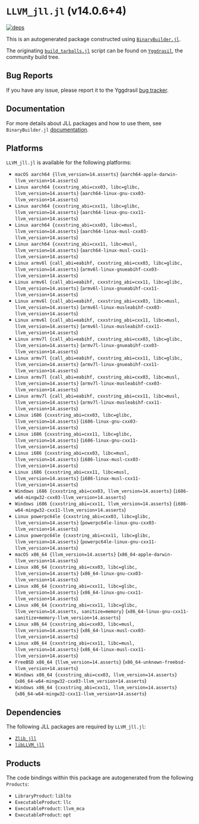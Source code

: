 # `LLVM_jll.jl` (v14.0.6+4)

[![deps](https://juliahub.com/docs/LLVM_jll/deps.svg)](https://juliahub.com/ui/Packages/LLVM_jll/oCjC7?page=2)

This is an autogenerated package constructed using [`BinaryBuilder.jl`](https://github.com/JuliaPackaging/BinaryBuilder.jl).

The originating [`build_tarballs.jl`](https://github.com/JuliaPackaging/Yggdrasil/blob/259ffa969aae44b31acb87142bf770d7b99c22d8/L/LLVM/LLVM@14/build_tarballs.jl) script can be found on [`Yggdrasil`](https://github.com/JuliaPackaging/Yggdrasil/), the community build tree.

## Bug Reports

If you have any issue, please report it to the Yggdrasil [bug tracker](https://github.com/JuliaPackaging/Yggdrasil/issues).

## Documentation

For more details about JLL packages and how to use them, see `BinaryBuilder.jl` [documentation](https://docs.binarybuilder.org/stable/jll/).

## Platforms

`LLVM_jll.jl` is available for the following platforms:

* `macOS aarch64 {llvm_version=14.asserts}` (`aarch64-apple-darwin-llvm_version+14.asserts`)
* `Linux aarch64 {cxxstring_abi=cxx03, libc=glibc, llvm_version=14.asserts}` (`aarch64-linux-gnu-cxx03-llvm_version+14.asserts`)
* `Linux aarch64 {cxxstring_abi=cxx11, libc=glibc, llvm_version=14.asserts}` (`aarch64-linux-gnu-cxx11-llvm_version+14.asserts`)
* `Linux aarch64 {cxxstring_abi=cxx03, libc=musl, llvm_version=14.asserts}` (`aarch64-linux-musl-cxx03-llvm_version+14.asserts`)
* `Linux aarch64 {cxxstring_abi=cxx11, libc=musl, llvm_version=14.asserts}` (`aarch64-linux-musl-cxx11-llvm_version+14.asserts`)
* `Linux armv6l {call_abi=eabihf, cxxstring_abi=cxx03, libc=glibc, llvm_version=14.asserts}` (`armv6l-linux-gnueabihf-cxx03-llvm_version+14.asserts`)
* `Linux armv6l {call_abi=eabihf, cxxstring_abi=cxx11, libc=glibc, llvm_version=14.asserts}` (`armv6l-linux-gnueabihf-cxx11-llvm_version+14.asserts`)
* `Linux armv6l {call_abi=eabihf, cxxstring_abi=cxx03, libc=musl, llvm_version=14.asserts}` (`armv6l-linux-musleabihf-cxx03-llvm_version+14.asserts`)
* `Linux armv6l {call_abi=eabihf, cxxstring_abi=cxx11, libc=musl, llvm_version=14.asserts}` (`armv6l-linux-musleabihf-cxx11-llvm_version+14.asserts`)
* `Linux armv7l {call_abi=eabihf, cxxstring_abi=cxx03, libc=glibc, llvm_version=14.asserts}` (`armv7l-linux-gnueabihf-cxx03-llvm_version+14.asserts`)
* `Linux armv7l {call_abi=eabihf, cxxstring_abi=cxx11, libc=glibc, llvm_version=14.asserts}` (`armv7l-linux-gnueabihf-cxx11-llvm_version+14.asserts`)
* `Linux armv7l {call_abi=eabihf, cxxstring_abi=cxx03, libc=musl, llvm_version=14.asserts}` (`armv7l-linux-musleabihf-cxx03-llvm_version+14.asserts`)
* `Linux armv7l {call_abi=eabihf, cxxstring_abi=cxx11, libc=musl, llvm_version=14.asserts}` (`armv7l-linux-musleabihf-cxx11-llvm_version+14.asserts`)
* `Linux i686 {cxxstring_abi=cxx03, libc=glibc, llvm_version=14.asserts}` (`i686-linux-gnu-cxx03-llvm_version+14.asserts`)
* `Linux i686 {cxxstring_abi=cxx11, libc=glibc, llvm_version=14.asserts}` (`i686-linux-gnu-cxx11-llvm_version+14.asserts`)
* `Linux i686 {cxxstring_abi=cxx03, libc=musl, llvm_version=14.asserts}` (`i686-linux-musl-cxx03-llvm_version+14.asserts`)
* `Linux i686 {cxxstring_abi=cxx11, libc=musl, llvm_version=14.asserts}` (`i686-linux-musl-cxx11-llvm_version+14.asserts`)
* `Windows i686 {cxxstring_abi=cxx03, llvm_version=14.asserts}` (`i686-w64-mingw32-cxx03-llvm_version+14.asserts`)
* `Windows i686 {cxxstring_abi=cxx11, llvm_version=14.asserts}` (`i686-w64-mingw32-cxx11-llvm_version+14.asserts`)
* `Linux powerpc64le {cxxstring_abi=cxx03, libc=glibc, llvm_version=14.asserts}` (`powerpc64le-linux-gnu-cxx03-llvm_version+14.asserts`)
* `Linux powerpc64le {cxxstring_abi=cxx11, libc=glibc, llvm_version=14.asserts}` (`powerpc64le-linux-gnu-cxx11-llvm_version+14.asserts`)
* `macOS x86_64 {llvm_version=14.asserts}` (`x86_64-apple-darwin-llvm_version+14.asserts`)
* `Linux x86_64 {cxxstring_abi=cxx03, libc=glibc, llvm_version=14.asserts}` (`x86_64-linux-gnu-cxx03-llvm_version+14.asserts`)
* `Linux x86_64 {cxxstring_abi=cxx11, libc=glibc, llvm_version=14.asserts}` (`x86_64-linux-gnu-cxx11-llvm_version+14.asserts`)
* `Linux x86_64 {cxxstring_abi=cxx11, libc=glibc, llvm_version=14.asserts, sanitize=memory}` (`x86_64-linux-gnu-cxx11-sanitize+memory-llvm_version+14.asserts`)
* `Linux x86_64 {cxxstring_abi=cxx03, libc=musl, llvm_version=14.asserts}` (`x86_64-linux-musl-cxx03-llvm_version+14.asserts`)
* `Linux x86_64 {cxxstring_abi=cxx11, libc=musl, llvm_version=14.asserts}` (`x86_64-linux-musl-cxx11-llvm_version+14.asserts`)
* `FreeBSD x86_64 {llvm_version=14.asserts}` (`x86_64-unknown-freebsd-llvm_version+14.asserts`)
* `Windows x86_64 {cxxstring_abi=cxx03, llvm_version=14.asserts}` (`x86_64-w64-mingw32-cxx03-llvm_version+14.asserts`)
* `Windows x86_64 {cxxstring_abi=cxx11, llvm_version=14.asserts}` (`x86_64-w64-mingw32-cxx11-llvm_version+14.asserts`)

## Dependencies

The following JLL packages are required by `LLVM_jll.jl`:

* [`Zlib_jll`](https://github.com/JuliaBinaryWrappers/Zlib_jll.jl)
* [`libLLVM_jll`](https://github.com/JuliaBinaryWrappers/libLLVM_jll.jl)

## Products

The code bindings within this package are autogenerated from the following `Products`:

* `LibraryProduct`: `liblto`
* `ExecutableProduct`: `llc`
* `ExecutableProduct`: `llvm_mca`
* `ExecutableProduct`: `opt`
